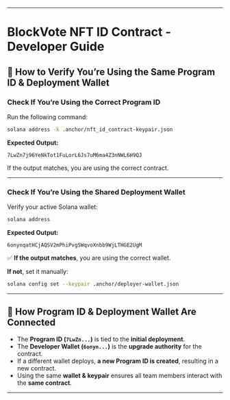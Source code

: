

---

# BlockVote NFT ID Contract - Developer Guide  

## 🔹 How to Verify You’re Using the Same Program ID & Deployment Wallet  

### Check If You’re Using the Correct Program ID  
Run the following command:  
```bash
solana address -k .anchor/nft_id_contract-keypair.json
```  

**Expected Output:**  
```
7LwZn7j96YeNkTot1FuLorL6Js7uM6ma4Z3nNWL6H9QJ
```  
If the output matches, you are using the correct contract.  

---

### Check If You’re Using the Shared Deployment Wallet  
Verify your active Solana wallet:  
```bash
solana address
```  

**Expected Output:**  
```
6onynqatHCjAQSV2mPhiPvgSWqvoXnbb9WjLTHGE2UgM
```  

✅ **If the output matches**, you are using the correct wallet.  

**If not**, set it manually:  
```bash
solana config set --keypair .anchor/deployer-wallet.json
```  

---

## 🔹 How Program ID & Deployment Wallet Are Connected  
- The **Program ID (`7LwZn...`)** is tied to the **initial deployment**.  
- The **Developer Wallet (`6onyn...`)** is the **upgrade authority** for the contract.  
- If a different wallet deploys, **a new Program ID is created**, resulting in a new contract.  
- Using the same **wallet & keypair** ensures all team members interact with the **same contract**.  

---

